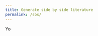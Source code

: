 ```yaml
---
title: Generate side by side literature
permalink: /sbs/
---
```


<script>
  function loadArticlesAndGenerateTable(url1, url2) {
  const table = document.createElement('table');
  const tbody = document.createElement('tbody');

  // Helper function to extract elements of a certain type from the DOM
  function extractElementsFromDOM(elements) {
    return Array.from(elements).map(element => ({
      type: element.tagName.toLowerCase(),
      content: element.outerHTML
    }));
  }

  // Ajax request to load the first article
  fetch(url1)
    .then(response => response.text())
    .then(html => {
      const parser = new DOMParser();
      const doc = parser.parseFromString(html, 'text/html');
      const elements1 = doc.querySelectorAll('p, img, h1, h2, h3');

      const data1 = extractElementsFromDOM(elements1);

      // Ajax request to load the second article
      fetch(url2)
        .then(response => response.text())
        .then(html => {
          const parser = new DOMParser();
          const doc = parser.parseFromString(html, 'text/html');
          const elements2 = doc.querySelectorAll('p, img, h1, h2, h3');

          const data2 = extractElementsFromDOM(elements2);

          // Generate the HTML table
          const numRows = Math.max(data1.length, data2.length);
          for (let i = 0; i < numRows; i++) {
            const row = document.createElement('tr');

            const cell1 = document.createElement('td');
            cell1.innerHTML = data1[i] ? data1[i].content : '';
            row.appendChild(cell1);

            const cell2 = document.createElement('td');
            cell2.innerHTML = data2[i] ? data2[i].content : '';
            row.appendChild(cell2);

            tbody.appendChild(row);
          }

          table.appendChild(tbody);
          // Append the table to the desired location in the DOM
          document.body.appendChild(table);
        });
    });
}
  loadArticlesAndGenerateTable("https://wol.jw.org/en/wol/d/r1/lp-e/2023406", "https://wol.jw.org/cmn-Hans/wol/d/r23/lp-chs/2023406");
</script>
Yo










